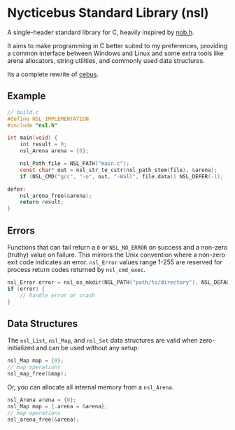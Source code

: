 # Nycticebus Standard Library (nsl)
A single-header standard library for C, heavily inspired by [nob.h](https://github.com/tsoding/nob.h).

It aims to make programming in C better suited to my preferences, 
providing a common interface between Windows and Linux
and some extra tools like arena allocators, string utilities, and commonly used data structures.

Its a complete rewrite of [cebus](https://github.com/Code-Nycticebus/cebus).

## Example

```c
// build.c
#define NSL_IMPLEMENTATION
#include "nsl.h"

int main(void) {
    int result = 0;
    nsl_Arena arena = {0};

    nsl_Path file = NSL_PATH("main.c");
    const char* out = nsl_str_to_cstr(nsl_path_stem(file), &arena);
    if (NSL_CMD("gcc", "-o", out, "-Wall", file.data)) NSL_DEFER(-1);

defer:
    nsl_arena_free(&arena);
    return result;
}
```

## Errors
Functions that can fail return a `0` or `NSL_NO_ERROR` on success and a non-zero (truthy) value on failure.
This mirrors the Unix convention where a non-zero exit code indicates an error. `nsl_Error` values range 1-255 are reserved for process return codes returned by `nsl_cmd_exec`.

```c
nsl_Error error = nsl_os_mkdir(NSL_PATH("path/to/directory"), NSL_DEFAULT);
if (error) {
    // handle error or crash
}
```

## Data Structures
The `nsl_List`, `nsl_Map`, and `nsl_Set` data structures are valid when zero-initialized and can be used without any setup:
```c
nsl_Map map = {0};
// map operations
nsl_map_free(&map);
```

Or, you can allocate all internal memory from a `nsl_Arena`.
```c
nsl_Arena arena = {0};
nsl_Map map = {.arena = &arena};
// map operations
nsl_arena_free(&arena);
```
